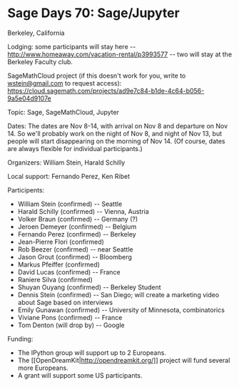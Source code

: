 # Sage Days 70: Sage/Jupyter

Berkeley, California

Lodging: some participants will stay here -- http://www.homeaway.com/vacation-rental/p3993577 -- two will stay at the Berkeley Faculty club.

SageMathCloud project (if this doesn't work for you, write to wstein@gmail.com to request access): https://cloud.sagemath.com/projects/ad9e7c84-b1de-4c64-b056-9a5e04d9107e

Topic: Sage, SageMathCloud, Jupyter

Dates: The dates are Nov 8-14, with arrival on Nov 8 and departure on Nov 14.  So we'll probably work on the night of Nov 8, and night of Nov 13, but people will start disappearing on the morning of Nov 14.  (Of course, dates are always flexible for individual participants.)

Organizers: William Stein, Harald Schilly

Local support: Fernando Perez, Ken Ribet

Participents:

 * William Stein (confirmed) -- Seattle
 * Harald Schilly (confirmed) -- Vienna, Austria
 * Volker Braun (confirmed) -- Germany (?)
 * Jeroen Demeyer (confirmed) -- Belgium
 * Fernando Perez (confirmed) -- Berkeley
 * Jean-Pierre Flori (confirmed)
 * Rob Beezer (confirmed) -- near Seattle
 * Jason Grout (confirmed) -- Bloomberg
 * Markus Pfeiffer (confirmed)
 * David Lucas (confirmed) -- France
 * Raniere Silva (confirmed)
 * Shuyan Ouyang (confirmed) -- Berkeley Student
 * Dennis Stein (confirmed) -- San Diego; will create a marketing video about Sage based on interviews
 * Emily Gunawan (confirmed) -- University of Minnesota, combinatorics
 * Viviane Pons (confirmed) -- France
 * Tom Denton (will drop by) -- Google

Funding:

 * The IPython group will support up to 2 Europeans. 
 * The [[OpenDreamKit|http://opendreamkit.org/]] project will fund several more Europeans.
 * A grant will support some US participants.
